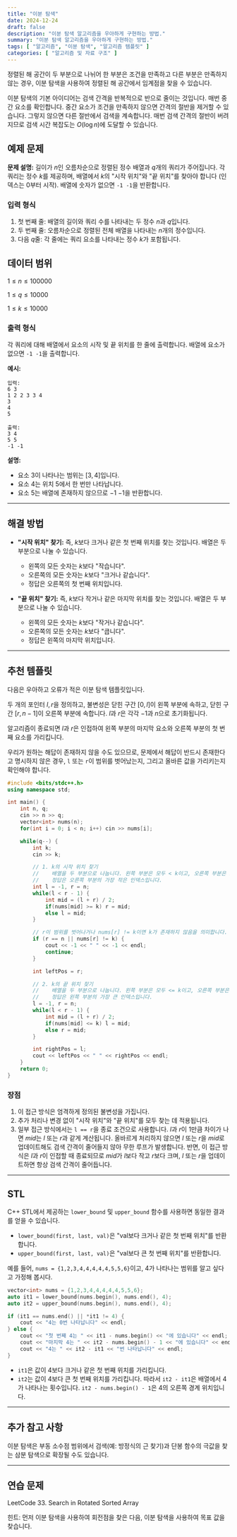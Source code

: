 ```yaml
---
title: "이분 탐색"
date: 2024-12-24
draft: false
description: "이분 탐색 알고리즘을 우아하게 구현하는 방법."
summary: "이분 탐색 알고리즘을 우아하게 구현하는 방법."
tags: [ "알고리즘", "이분 탐색", "알고리즘 템플릿" ]
categories: [ "알고리즘 및 자료 구조" ]
---
```


정렬된 해 공간이 두 부분으로 나뉘어 한 부분은 조건을 만족하고 다른 부분은 만족하지 않는 경우, 이분 탐색을 사용하여 정렬된 해 공간에서 임계점을 찾을 수 있습니다.

이분 탐색의 기본 아이디어는 검색 간격을 반복적으로 반으로 줄이는 것입니다. 매번 중간 요소를 확인합니다. 중간 요소가 조건을 만족하지 않으면 간격의 절반을 제거할 수 있습니다. 그렇지 않으면 다른 절반에서 검색을 계속합니다. 매번 검색 간격의 절반이 버려지므로 검색 시간 복잡도는 $O(\log n)$에 도달할 수 있습니다.

## 예제 문제

**문제 설명:**
길이가 $n$인 오름차순으로 정렬된 정수 배열과 $q$개의 쿼리가 주어집니다. 각 쿼리는 정수 $k$를 제공하며, 배열에서 $k$의 "시작 위치"와 "끝 위치"를 찾아야 합니다 (인덱스는 0부터 시작). 배열에 숫자가 없으면 `-1 -1`을 반환합니다.

### 입력 형식

1. 첫 번째 줄: 배열의 길이와 쿼리 수를 나타내는 두 정수 $n$과 $q$입니다.
2. 두 번째 줄: 오름차순으로 정렬된 전체 배열을 나타내는 $n$개의 정수입니다.
3. 다음 $q$줄: 각 줄에는 쿼리 요소를 나타내는 정수 $k$가 포함됩니다.

## 데이터 범위

$1 \leq n \leq 100000$

$1 \leq q \leq 10000$

$1 \leq k \leq 10000$

### 출력 형식

각 쿼리에 대해 배열에서 요소의 시작 및 끝 위치를 한 줄에 출력합니다. 배열에 요소가 없으면 `-1 -1`을 출력합니다.

**예시:**

```
입력:
6 3
1 2 2 3 3 4
3
4
5

출력:
3 4
5 5
-1 -1
```

**설명:**

- 요소 $3$이 나타나는 범위는 $[3, 4]$입니다.
- 요소 $4$는 위치 $5$에서 한 번만 나타납니다.
- 요소 $5$는 배열에 존재하지 않으므로 $-1$ $-1$을 반환합니다.

---

## 해결 방법

- **"시작 위치" 찾기:**
  즉, $k$보다 크거나 같은 첫 번째 위치를 찾는 것입니다. 배열은 두 부분으로 나눌 수 있습니다.
    - 왼쪽의 모든 숫자는 $k$보다 "작습니다".
    - 오른쪽의 모든 숫자는 $k$보다 "크거나 같습니다".
    - 정답은 오른쪽의 첫 번째 위치입니다.

- **"끝 위치" 찾기:**
  즉, $k$보다 작거나 같은 마지막 위치를 찾는 것입니다. 배열은 두 부분으로 나눌 수 있습니다.
    - 왼쪽의 모든 숫자는 $k$보다 "작거나 같습니다".
    - 오른쪽의 모든 숫자는 $k$보다 "큽니다".
    - 정답은 왼쪽의 마지막 위치입니다.

---

## 추천 템플릿

다음은 우아하고 오류가 적은 이분 탐색 템플릿입니다.

두 개의 포인터 $l, r$을 정의하고, 불변성은 닫힌 구간 $[0, l]$이 왼쪽 부분에 속하고, 닫힌 구간 $[r, n - 1]$이 오른쪽 부분에 속합니다. $l$과 $r$은 각각 $-1$과 $n$으로 초기화됩니다.

알고리즘이 종료되면 $l$과 $r$은 인접하여 왼쪽 부분의 마지막 요소와 오른쪽 부분의 첫 번째 요소를 가리킵니다.

우리가 원하는 해답이 존재하지 않을 수도 있으므로, 문제에서 해답이 반드시 존재한다고 명시하지 않은 경우, `l` 또는 `r`이 범위를 벗어났는지, 그리고 올바른 값을 가리키는지 확인해야 합니다.

```cpp
#include <bits/stdc++.h>
using namespace std;

int main() {
    int n, q;
    cin >> n >> q;
    vector<int> nums(n);
    for(int i = 0; i < n; i++) cin >> nums[i];

    while(q--) {
        int k;
        cin >> k;

        // 1. k의 시작 위치 찾기
        //    배열을 두 부분으로 나눕니다. 왼쪽 부분은 모두 < k이고, 오른쪽 부분은 모두 >= k입니다.
        //    정답은 오른쪽 부분의 가장 작은 인덱스입니다.
        int l = -1, r = n;
        while(l < r - 1) {
            int mid = (l + r) / 2;
            if(nums[mid] >= k) r = mid; 
            else l = mid;
        }

        // r이 범위를 벗어나거나 nums[r] != k이면 k가 존재하지 않음을 의미합니다.
        if (r == n || nums[r] != k) {
            cout << -1 << " " << -1 << endl;
            continue;
        }

        int leftPos = r;

        // 2. k의 끝 위치 찾기
        //    배열을 두 부분으로 나눕니다. 왼쪽 부분은 모두 <= k이고, 오른쪽 부분은 모두 > k입니다.
        //    정답은 왼쪽 부분의 가장 큰 인덱스입니다.
        l = -1, r = n;
        while(l < r - 1) {
            int mid = (l + r) / 2;
            if(nums[mid] <= k) l = mid;
            else r = mid;
        }

        int rightPos = l;
        cout << leftPos << " " << rightPos << endl;
    }
    return 0;
}
```

### 장점

1. 이 접근 방식은 엄격하게 정의된 불변성을 가집니다.
2. 추가 처리나 변경 없이 "시작 위치"와 "끝 위치"를 모두 찾는 데 적용됩니다.
3. 일부 접근 방식에서는 `l == r`을 종료 조건으로 사용합니다. $l$과 $r$이 $1$만큼 차이가 나면 $mid$는 $l$ 또는 $r$과 같게 계산됩니다. 올바르게 처리하지 않으면 $l$ 또는 $r$을 $mid$로 업데이트해도 검색 간격이 줄어들지 않아 무한 루프가 발생합니다. 반면, 이 접근 방식은 $l$과 $r$이 인접할 때 종료되므로 $mid$가 $l$보다 작고 $r$보다 크며, $l$ 또는 $r$을 업데이트하면 항상 검색 간격이 줄어듭니다.

---

## STL

C++ STL에서 제공하는 `lower_bound` 및 `upper_bound` 함수를 사용하면 동일한 결과를 얻을 수 있습니다.

- `lower_bound(first, last, val)`은 "val보다 크거나 같은 첫 번째 위치"를 반환합니다.
- `upper_bound(first, last, val)`은 "val보다 큰 첫 번째 위치"를 반환합니다.

예를 들어, `nums = {1,2,3,4,4,4,4,4,5,5,6}`이고, 4가 나타나는 범위를 알고 싶다고 가정해 봅시다.

```cpp
vector<int> nums = {1,2,3,4,4,4,4,4,5,5,6};
auto it1 = lower_bound(nums.begin(), nums.end(), 4);
auto it2 = upper_bound(nums.begin(), nums.end(), 4);

if (it1 == nums.end() || *it1 != 4) {
    cout << "4는 0번 나타납니다" << endl;
} else {
    cout << "첫 번째 4는 " << it1 - nums.begin() << "에 있습니다" << endl;
    cout << "마지막 4는 " << it2 - nums.begin() - 1 << "에 있습니다" << endl;
    cout << "4는 " << it2 - it1 << "번 나타납니다" << endl;
}
```

- `it1`은 값이 $4$보다 크거나 같은 첫 번째 위치를 가리킵니다.
- `it2`는 값이 $4$보다 큰 첫 번째 위치를 가리킵니다.
  따라서 `it2 - it1`은 배열에서 $4$가 나타나는 횟수입니다. `it2 - nums.begin() - 1`은 $4$의 오른쪽 경계 위치입니다.

---

## 추가 참고 사항

이분 탐색은 부동 소수점 범위에서 검색(예: 방정식의 근 찾기)과 단봉 함수의 극값을 찾는 삼분 탐색으로 확장될 수도 있습니다.

---

## 연습 문제

LeetCode 33. Search in Rotated Sorted Array

힌트: 먼저 이분 탐색을 사용하여 회전점을 찾은 다음, 이분 탐색을 사용하여 목표 값을 찾습니다.